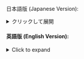 日本語版 (Japanese Version):
<details>
<summary>クリックして展開</summary>

# プロセス操作スクリプト

このシェルスクリプトは、指定したプロセス名に一致するプロセスのPIDを取得し、そのPIDを使用して他の操作を実行するためのユーティリティです。このスクリプトは、複数のプロセス名に対して一括で操作を行うことができます。以下はスクリプトの概要と使用方法です。

## 使用方法

1. スクリプトをダウンロードまたはコピーし、実行可能なシェルスクリプトファイルに設定します。

2. `process_names`変数に、操作対象のプロセス名をスペースで区切って指定します。例えば、以下のように設定します。

   ```bash
   process_names=("Live" "VirtualDJ")
スクリプトを実行します。

./process-control-script.sh
スクリプトは指定したプロセス名に一致するプロセスのPIDを取得し、指定した操作を実行します。現在のバージョンでは、プロセスの優先度を変更する操作が含まれていますが、必要に応じて他の操作を追加または変更することができます。

注意事項
  * このスクリプトを実行するには、管理者権限が必要な操作（例: sudoコマンドを使用した優先度の変更）が含まれています。適切な権限を持つユーザーで実行してください。

  * スクリプトの動作は、使用しているシステムやプロセス管理方法に依存する可能性があります。必要に応じてスクリプトをカスタマイズしてください。

  * このスクリプトは、複数のプロセスに対して一括で操作を行いたい場合に便利です。特定のプロセスに対して他の操作を実行したい場合は、スクリプトをカスタマイズしてください。

  * このスクリプトはMac OSでの使用を想定しています。


</details>

#### 英語版 (English Version):

<details>
<summary>Click to expand</summary>

# Process Control Script

This shell script is a utility that retrieves the PIDs (Process IDs) of processes matching specified process names and allows you to perform various operations using those PIDs. This script can perform operations on multiple process names at once. Here is an overview of the script and how to use it.

## Usage

1. Download or copy the script and make it an executable shell script file.

2. Specify the process names you want to operate on by separating them with spaces in the `process_names` variable. For example, set it like this:

   ```bash
   process_names=("Live" "VirtualDJ")
Execute the script.

bash
Copy code
./process-control-script.sh
The script will retrieve the PIDs of processes that match the specified process names and perform the specified operations. The current version includes an operation to change the process priority, but you can add or modify other operations as needed.

# Notes
  * Running this script may require administrative privileges for certain operations (e.g., changing priority using the sudo command). Please run it with a user account that has the appropriate permissions.

  * The behavior of the script may depend on the system and process management methods in use. Customize the script as needed.

  * This script is useful for performing batch operations on multiple processes. If you want to perform other operations on specific processes, customize the script accordingly.

  * This script is intended for use on Mac OS.
